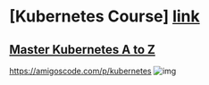# [Kubernetes Course] [link]
## [Master Kubernetes A to Z][link]
https://amigoscode.com/p/kubernetes
![img](https://user-images.githubusercontent.com/40702606/125662602-659453c2-9248-4aef-b7e2-07595da39f94.png)

[link]: https://amigoscode.com/p/kubernetes

